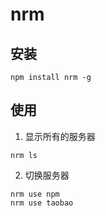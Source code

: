 # nrm

## 安装
```
npm install nrm -g
```

## 使用
1. 显示所有的服务器
```
nrm ls
```
2. 切换服务器
```
nrm use npm
nrm use taobao
```